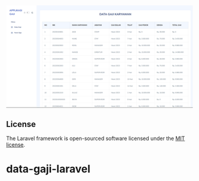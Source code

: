 <img src="public/assets/images/app-gaji.png"></img>
## License

The Laravel framework is open-sourced software licensed under the [MIT license](https://opensource.org/licenses/MIT).
# data-gaji-laravel
